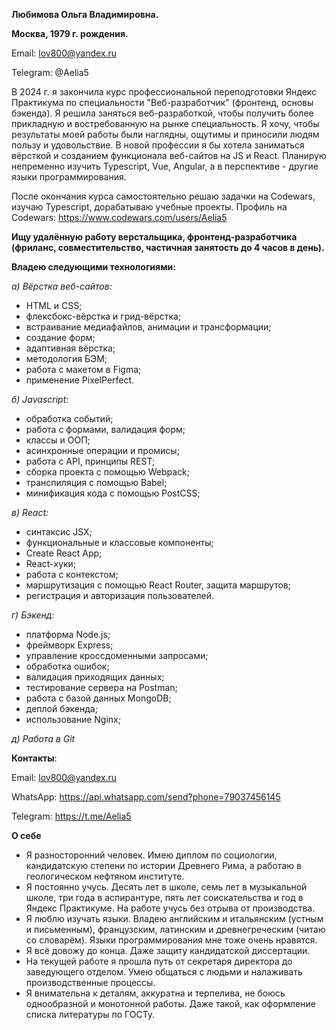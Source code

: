 **Любимова Ольга Владимировна.**

**Москва, 1979 г. рождения.**

Email: lov800@yandex.ru

Telegram: @Aelia5

В 2024 г. я закончила курс профессиональной переподготовки Яндекс Практикума по специальности "Веб-разработчик" (фронтенд, основы бэкенда). Я решила заняться веб-разработкой, чтобы получить более прикладную и востребованную на рынке специальность. Я хочу, чтобы результаты моей работы были наглядны, ощутимы и приносили людям пользу и удовольствие. В новой профессии я бы хотела заниматься вёрсткой и созданием функционала веб-сайтов на JS и React. Планирую непременно изучить Typescript, Vue, Angular, а в перспективе - другие языки программирования.

После окончания курса самостоятельно решаю задачки на Codewars, изучаю Typescript, дорабатываю учебные проекты.
Профиль на Codewars: https://www.codewars.com/users/Aelia5

**Ищу удалённую работу верстальщика, фронтенд-разработчика (фриланс, совместительство, частичная занятость до 4 часов в день).**

**Владею следующими технологиями:**

_а) Вёрстка веб-сайтов:_
- HTML и CSS;
- флексбокс-вёрстка и грид-вёрстка;
- встраивание медиафайлов, анимации и трансформации;
- создание форм;
- адаптивная вёрстка;
- методология БЭМ;
- работа с макетом в Figma;
- применение PixelPerfect.

_б) Javascript:_
- обработка событий;
- работа с формами, валидация форм;
- классы и ООП;
- асинхронные операции и промисы;
- работа с API, принципы REST;
- сборка проекта с помощью Webpack;
- транспиляция с помощью Babel;
- минификация кода с помощью PostCSS;

_в) React:_
- синтаксис JSX;
- функциональные и классовые компоненты;
- Create React App;
- React-хуки;
- работа с контекстом;
- маршрутизация с помощью React Router, защита маршрутов;
- регистрация и авторизация пользователей.

_г) Бэкенд:_
- платформа Node.js;
- фреймворк Express;
- управление кроссдоменными запросами;
- обработка ошибок;
- валидация приходящих данных;
- тестирование сервера на Postman;
- работа с базой данных MongoDB;
- деплой бэкенда;
- использование Nginx;

_д) Работа в Git_


**Контакты**:

Email: lov800@yandex.ru

WhatsApp: https://api.whatsapp.com/send?phone=79037456145

Telegram: https://t.me/Aelia5

**О себе**

- Я разносторонний человек. Имею диплом по социологии, кандидатскую степени по истории Древнего Рима, а работаю в геологическом нефтяном институте.
- Я постоянно учусь. Десять лет в школе, семь лет в музыкальной школе, три года в аспирантуре, пять лет соискательства и год в Яндекс Практикуме. На работе учусь без отрыва от производства.
- Я люблю изучать языки. Владею английским и итальянским (устным и письменным), французским, латинским и древнегреческим (читаю со словарём). Языки программирования мне тоже очень нравятся.
- Я всё довожу до конца. Даже защиту кандидатской диссертации.
- На текущей работе я прошла путь от секретаря директора до заведующего отделом. Умею общаться с людьми и налаживать производственные процессы.
- Я внимательна к деталям, аккуратна и терпелива, не боюсь однообразной и монотонной работы. Даже такой, как оформление списка литературы по ГОСТу.
